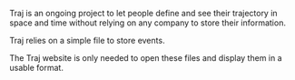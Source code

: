 Traj is an ongoing project to let people define and see their trajectory in space and time 
without relying on any company to store their information.

Traj relies on a simple file to store events.

The Traj website is only needed to open these files and display them in a usable format.
